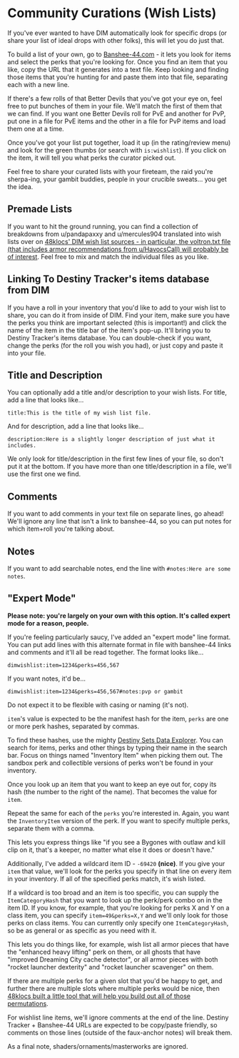 Community Curations (Wish Lists)
================================

If you've ever wanted to have DIM automatically look for specific drops (or share your list of ideal drops with other folks), this will let you do just that.

To build a list of your own, go to [Banshee-44.com](https://banshee-44.com/) - it lets you look for items and select the perks that you're looking for. Once you find an item that you like, copy the URL that it generates into a text file. Keep looking and finding those items that you're hunting for and paste them into that file, separating each with a new line.

If there's a few rolls of that Better Devils that you've got your eye on, feel free to put bunches of them in your file. We'll match the first of them that we can find. If you want one Better Devils roll for PvE and another for PvP, put one in a file for PvE items and the other in a file for PvP items and load them one at a time.

Once you've got your list put together, load it up (in the rating/review menu) and look for the green thumbs (or search with `is:wishlist`). If you click on the item, it will tell you what perks the curator picked out.

Feel free to share your curated lists with your fireteam, the raid you're sherpa-ing, your gambit buddies, people in your crucible sweats... you get the idea.

## Premade Lists

If you want to hit the ground running, you can find a collection of breakdowns from u/pandapaxxy and u/mercules904 translated into wish lists over on [48klocs' DIM wish list sources - in particular, the voltron.txt file (that includes armor recommendations from u/HavocsCall) will probably be of interest](https://github.com/48klocs/dim-wish-list-sources). Feel free to mix and match the individual files as you like.

## Linking To Destiny Tracker's items database from DIM

If you have a roll in your inventory that you'd like to add to your wish list to share, you can do it from inside of DIM. Find your item, make sure you have the perks you think are important selected (this is important!) and click the name of the item in the title bar of the item's pop-up. It'll bring you to Destiny Tracker's items database. You can double-check if you want, change the perks (for the roll you wish you had), or just copy and paste it into your file.

## Title and Description
You can optionally add a title and/or description to your wish lists. For title, add a line that looks like...

`title:This is the title of my wish list file.`

And for description, add a line that looks like...

`description:Here is a slightly longer description of just what it includes.`

We only look for title/description in the first few lines of your file, so don't put it at the bottom. If you have more than one title/description in a file, we'll use the first one we find.

## Comments

If you want to add comments in your text file on separate lines, go ahead! We'll ignore any line that isn't a link to banshee-44, so you can put notes for which item+roll you're talking about.

## Notes

If you want to add searchable notes, end the line with `#notes:Here are some notes`.

## "Expert Mode"

**Please note: you're largely on your own with this option. It's called expert mode for a reason, people.**

If you're feeling particularly saucy, I've added an "expert mode" line format. You can put add lines with this alternate format in file with banshee-44 links and comments and it'll all be read together. The format looks like...

`dimwishlist:item=1234&perks=456,567`

If you want notes, it'd be...

`dimwishlist:item=1234&perks=456,567#notes:pvp or gambit`

Do not expect it to be flexible with casing or naming (it's not).

`item`'s value is expected to be the manifest hash for the item, `perks` are one or more perk hashes, separated by commas.

To find these hashes, use the mighty [Destiny Sets Data Explorer](https://data.destinysets.com/). You can search for items, perks and other things by typing their name in the search bar. Focus on things named "Inventory Item" when picking them out. The sandbox perk and collectible versions of perks won't be found in your inventory.

Once you look up an item that you want to keep an eye out for, copy its hash (the number to the right of the name). That becomes the value for `item`.

Repeat the same for each of the `perks` you're interested in. Again, you want the `InventoryItem` version of the perk. If you want to specify multiple perks, separate them with a comma.

This lets you express things like "if you see a Bygones with outlaw and kill clip on it, that's a keeper, no matter what else it does or doesn't have."

Additionally, I've added a wildcard item ID - `-69420` **(nice)**. If you give your `item` that value, we'll look for the perks you specify in that line on every item in your inventory. If all of the specified perks match, it's wish listed.

If a wildcard is too broad and an item is too specific, you can supply the `ItemCategoryHash` that you want to look up the perk/perk combo on in the item ID. If you know, for example, that you're looking for perks X and Y on a class item, you can specify `item=49&perks=X,Y` and we'll only look for those perks on class items. You can currently only specify one `ItemCategoryHash`, so be as general or as specific as you need with it.

This lets you do things like, for example, wish list all armor pieces that have the "enhanced heavy lifting" perk on them, or all ghosts that have "improved Dreaming City cache detector", or all armor pieces with both "rocket launcher dexterity" and "rocket launcher scavenger" on them.

If there are multiple perks for a given slot that you'd be happy to get, and further there are multiple slots where multiple perks would be nice, then [48klocs built a little tool that will help you build out all of those permutations](https://48klocs.github.io/wish-list-magic-wand/fingerwave.html).

For wishlist line items, we'll ignore comments at the end of the line. Destiny Tracker + Banshee-44 URLs are expected to be copy/paste friendly, so comments on those lines (outside of the faux-anchor notes) will break them.

As a final note, shaders/ornaments/masterworks are ignored.